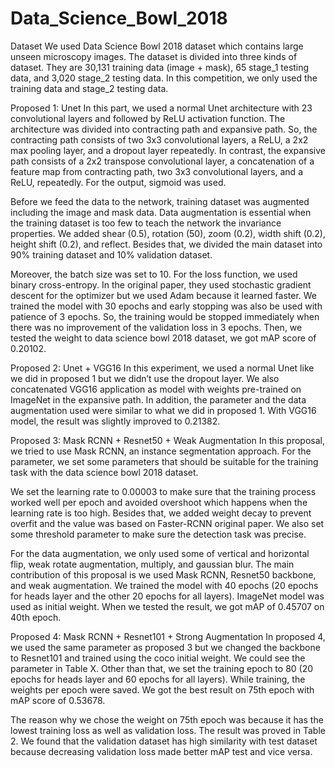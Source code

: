# Data_Science_Bowl_2018

Dataset
We used Data Science Bowl 2018 dataset which contains large unseen microscopy images. The dataset is divided into three kinds of dataset. They are 30,131 training data (image + mask), 65 stage_1 testing data, and 3,020 stage_2 testing data. In this competition, we only used the training data and stage_2 testing data.

Proposed 1: Unet
In this part, we used a normal Unet architecture with 23 convolutional layers and followed by ReLU activation function. The architecture was divided into contracting path and expansive path. So, the contracting path consists of two 3x3 convolutional layers, a ReLU, a 2x2 max pooling layer, and a dropout layer repeatedly. In contrast, the expansive path consists of a 2x2 transpose convolutional layer, a concatenation of a feature map from contracting path, two 3x3 convolutional layers, and a ReLU, repeatedly. For the output, sigmoid was used.

Before we feed the data to the network, training dataset was augmented including the image and mask data. Data augmentation is essential when the training dataset is too few to teach the network the invariance properties. We added shear (0.5), rotation (50), zoom (0.2), width shift (0.2), height shift (0.2), and reflect. Besides that, we divided the main dataset into 90% training dataset and 10% validation dataset.

Moreover, the batch size was set to 10. For the loss function, we used binary cross-entropy. In the original paper, they used stochastic gradient descent for the optimizer but we used Adam because it learned faster. We trained the model with 30 epochs and early stopping was also be used with patience of 3 epochs. So, the training would be stopped immediately when there was no improvement of the validation loss in 3 epochs. Then, we tested the weight to data science bowl 2018 dataset, we got mAP score of 0.20102.

Proposed 2: Unet + VGG16
In this experiment, we used a normal Unet like we did in proposed 1 but we didn’t use the dropout layer. We also concatenated VGG16 application as model with weights pre-trained on ImageNet in the expansive path. In addition, the parameter and the data augmentation used were similar to what we did in proposed 1. With VGG16 model, the result was slightly improved to 0.21382.

Proposed 3: Mask RCNN + Resnet50 + Weak Augmentation
In this proposal, we tried to use Mask RCNN, an instance segmentation approach. For the parameter, we set some parameters that should be suitable for the training task with the data science bowl 2018 dataset.

We set the learning rate to 0.00003 to make sure that the training process worked well per epoch and avoided overshoot which happens when the learning rate is too high. Besides that, we added weight decay to prevent overfit and the value was based on Faster-RCNN original paper. We also set some threshold parameter to make sure the detection task was precise.

For the data augmentation, we only used some of vertical and horizontal flip, weak rotate augmentation, multiply, and gaussian blur. The main contribution of this proposal is we used Mask RCNN, Resnet50 backbone, and weak augmentation. We trained the model with 40 epochs (20 epochs for heads layer and the other 20 epochs for all layers). ImageNet model was used as initial weight. When we tested the result, we got mAP of 0.45707 on 40th epoch.

Proposed 4: Mask RCNN + Resnet101 + Strong Augmentation
In proposed 4, we used the same parameter as proposed 3 but we changed the backbone to Resnet101 and trained using the coco initial weight. We could see the parameter in Table X. Other than that, we set the training epoch to 80 (20 epochs for heads layer and 60 epochs for all layers). While training, the weights per epoch were saved. We got the best result on 75th epoch with mAP score of 0.53678.

The reason why we chose the weight on 75th epoch was because it has the lowest training loss as well as validation loss. The result was proved in Table 2. We found that the validation dataset has high similarity with test dataset because decreasing validation loss made better mAP test and vice versa.
